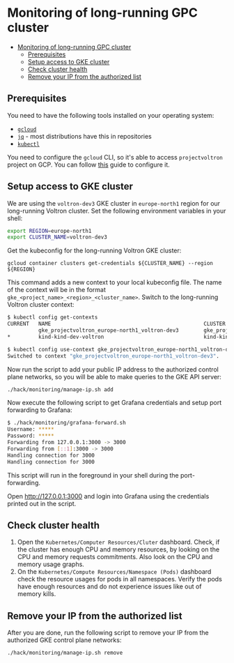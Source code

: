 # Monitoring of long-running GPC cluster

- [Monitoring of long-running GPC cluster](#monitoring-of-long-running-gpc-cluster)
  - [Prerequisites](#prerequisites)
  - [Setup access to GKE cluster](#setup-access-to-gke-cluster)
  - [Check cluster health](#check-cluster-health)
  - [Remove your IP from the authorized list](#remove-your-ip-from-the-authorized-list)

## Prerequisites

You need to have the following tools installed on your operating system:

- [`gcloud`](https://cloud.google.com/sdk/docs/install)
- [`jq`](https://stedolan.github.io/jq/download/) - most distributions have this in repositories
- [`kubectl`](https://kubernetes.io/docs/tasks/tools/)

You need to configure the `gcloud` CLI, so it's able to access `projectvoltron` project on GCP. You can follow [this](https://cloud.google.com/sdk/docs/authorizing) guide to configure it.

## Setup access to GKE cluster

We are using the `voltron-dev3` GKE cluster in `europe-north1` region for our long-running Voltron cluster. Set the following environment variables in your shell:
```bash
export REGION=europe-north1
export CLUSTER_NAME=voltron-dev3
```

Get the kubeconfig for the long-running Voltron GKE cluster:
```
gcloud container clusters get-credentials ${CLUSTER_NAME} --region ${REGION}
```

This command adds a new context to your local kubeconfig file. The name of the context will be in the format `gke_<project_name>_<region>_<cluster_name>`. Switch to the long-running Voltron cluster context:
```bash
$ kubectl config get-contexts
CURRENT   NAME                                                 CLUSTER                                              AUTHINFO                                             NAMESPACE
          gke_projectvoltron_europe-north1_voltron-dev3        gke_projectvoltron_europe-north1_voltron-dev3        gke_projectvoltron_europe-north1_voltron-dev3        
*         kind-kind-dev-voltron                                kind-kind-dev-voltron                                kind-kind-dev-voltron

$ kubectl config use-context gke_projectvoltron_europe-north1_voltron-dev3
Switched to context "gke_projectvoltron_europe-north1_voltron-dev3".
```

Now run the script to add your public IP address to the authorized control plane networks, so you will be able to make queries to the GKE API server:
```bash
./hack/monitoring/manage-ip.sh add
```

Now execute the following script to get Grafana credentials and setup port forwarding to Grafana:
```bash
$ ./hack/monitoring/grafana-forward.sh 
Username: *****
Password: *****
Forwarding from 127.0.0.1:3000 -> 3000
Forwarding from [::1]:3000 -> 3000
Handling connection for 3000
Handling connection for 3000
```

This script will run in the foreground in your shell during the port-forwarding.

Open http://127.0.0.1:3000 and login into Grafana using the credentials printed out in the script.

## Check cluster health

1. Open the `Kubernetes/Computer Resources/Cluter` dashboard. Check, if the cluster has enough CPU and memory resources, by looking on the CPU and memory requests commitments. Also look on the CPU and memory usage graphs.
2. On the `Kubernetes/Compute Resources/Namespace (Pods)` dashboard check the resource usages for pods in all namespaces. Verify the pods have enough resources and do not experience issues like out of memory kills.

## Remove your IP from the authorized list

After you are done, run the following script to remove your IP from the authorized GKE control plane networks:
```bash
./hack/monitoring/manage-ip.sh remove
```
